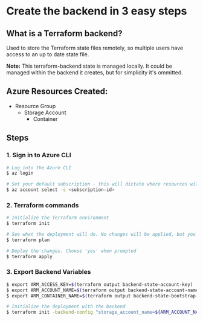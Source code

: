 # Create the backend in 3 easy steps
## What is a Terraform backend?
Used to store the Terraform state files remotely, so multiple users have access to an up to date state file.

**Note:** This terraform-backend state is managed locally. It could be managed within the backend it creates, but for simplicity it's ommitted.

## Azure Resources Created:
- Resource Group
    - Storage Account
        - Container

## Steps
### 1. Sign in to Azure CLI
```bash
# Log into the Azure CLI
$ az login

# Set your default subscription - this will dictate where resources will be provisioned
$ az account select -s <subscription-id>
```

### 2. Terraform commands
```bash
# Initialize the Terraform environment
$ terraform init

# See what the deployment will do. No changes will be applied, but you can review the changes that will be applied in the next step
$ terraform plan

# Deploy the changes. Choose 'yes' when prompted
$ terraform apply

```

### 3. Export Backend Variables
```bash
$ export ARM_ACCESS_KEY=$(terraform output backend-state-account-key)
$ export ARM_ACCOUNT_NAME=$(terraform output backend-state-account-name)
$ export ARM_CONTAINER_NAME=$(terraform output backend-state-bootstrap-container-name)

# Initialize the deployment with the backend
$ terraform init -backend-config "storage_account_name=${ARM_ACCOUNT_NAME}" -backend-config "container_name=${ARM_CONTAINER_NAME}"
```